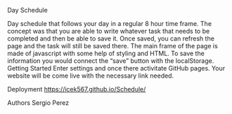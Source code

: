 Day Schedule

Day schedule that follows your day in a regular 8 hour time frame. The concept was that you are able to write whatever task that needs to be completed and then be able to save it. Once saved, you can refresh the page and the task will still be saved there. The main frame of the page is made of javascript with some help of styling and HTML. To save the information you would connect the “save” button with the localStorage.
Getting Started
Enter settings and once there activitate GitHub pages. Your website will be come live with the necessary link needed.

Deployment
https://icek567.github.io/Schedule/
 
Authors
Sergio Perez

